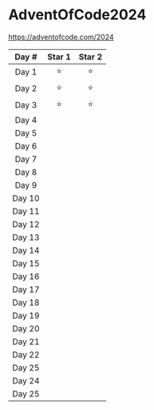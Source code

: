 # AdventOfCode2024

https://adventofcode.com/2024

| Day #  | Star 1 | Star 2 |
| :----: | :----: | :----: |
| Day 1  |   ⭐   |   ⭐   |
| Day 2  |   ⭐   |   ⭐   |
| Day 3  |   ⭐   |   ⭐   |
| Day 4  |        |        |
| Day 5  |        |        |
| Day 6  |        |        |
| Day 7  |        |        |
| Day 8  |        |        |
| Day 9  |        |        |
| Day 10 |        |        |
| Day 11 |        |        |
| Day 12 |        |        |
| Day 13 |        |        |
| Day 14 |        |        |
| Day 15 |        |        |
| Day 16 |        |        |
| Day 17 |        |        |
| Day 18 |        |        |
| Day 19 |        |        |
| Day 20 |        |        |
| Day 21 |        |        |
| Day 22 |        |        |
| Day 25 |        |        |
| Day 24 |        |        |
| Day 25 |        |        |
